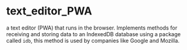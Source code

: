 # text_editor_PWA
a text editor (PWA) that runs in the browser. Implements methods for receiving and storing data to an IndexedDB database using a package called `idb`, this method is used by companies like Google and Mozilla. 
